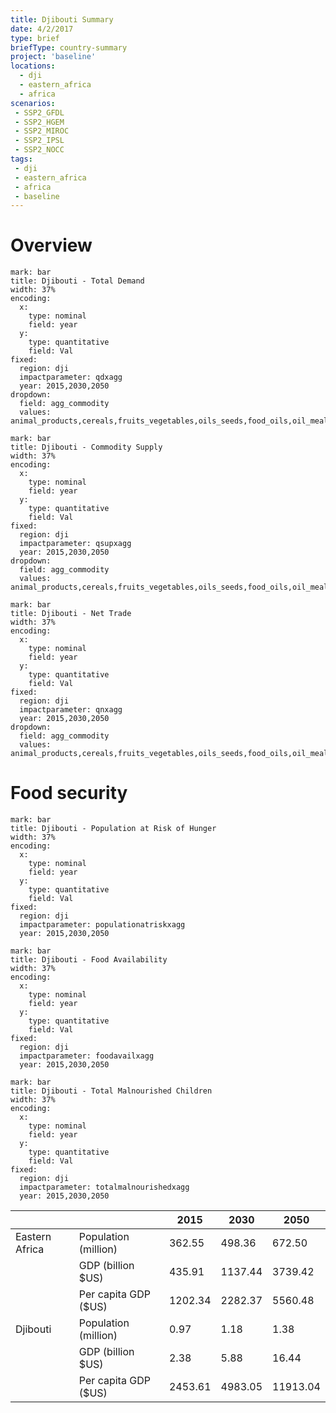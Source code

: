 ```yaml
---
title: Djibouti Summary
date: 4/2/2017
type: brief
briefType: country-summary
project: 'baseline'
locations:
  - dji
  - eastern_africa
  - africa
scenarios:
 - SSP2_GFDL
 - SSP2_HGEM
 - SSP2_MIROC
 - SSP2_IPSL
 - SSP2_NOCC
tags:
 - dji
 - eastern_africa
 - africa
 - baseline
---
```

# Overview 

```chart
mark: bar
title: Djibouti - Total Demand
width: 37%
encoding:
  x:
    type: nominal
    field: year
  y:
    type: quantitative
    field: Val
fixed:
  region: dji
  impactparameter: qdxagg
  year: 2015,2030,2050
dropdown:
  field: agg_commodity
  values: animal_products,cereals,fruits_vegetables,oils_seeds,food_oils,oil_meals,other,pulses,roots_tubers,sugar
```

```chart
mark: bar
title: Djibouti - Commodity Supply
width: 37%
encoding:
  x:
    type: nominal
    field: year
  y:
    type: quantitative
    field: Val
fixed:
  region: dji
  impactparameter: qsupxagg
  year: 2015,2030,2050
dropdown:
  field: agg_commodity
  values: animal_products,cereals,fruits_vegetables,oils_seeds,food_oils,oil_meals,other,pulses,roots_tubers,sugar
```

```chart
mark: bar
title: Djibouti - Net Trade
width: 37%
encoding:
  x:
    type: nominal
    field: year
  y:
    type: quantitative
    field: Val
fixed:
  region: dji
  impactparameter: qnxagg
  year: 2015,2030,2050
dropdown:
  field: agg_commodity
  values: animal_products,cereals,fruits_vegetables,oils_seeds,food_oils,oil_meals,other,pulses,roots_tubers,sugar
```

# Food security

```chart
mark: bar
title: Djibouti - Population at Risk of Hunger
width: 37%
encoding:
  x:
    type: nominal
    field: year
  y:
    type: quantitative
    field: Val
fixed:
  region: dji
  impactparameter: populationatriskxagg
  year: 2015,2030,2050
```

```chart
mark: bar
title: Djibouti - Food Availability
width: 37%
encoding:
  x:
    type: nominal
    field: year
  y:
    type: quantitative
    field: Val
fixed:
  region: dji
  impactparameter: foodavailxagg
  year: 2015,2030,2050
```

```chart
mark: bar
title: Djibouti - Total Malnourished Children
width: 37%
encoding:
  x:
    type: nominal
    field: year
  y:
    type: quantitative
    field: Val
fixed:
  region: dji
  impactparameter: totalmalnourishedxagg
  year: 2015,2030,2050
```

|   |   | 2015 | 2030 | 2050 |
|---|---|---|---|---|
| Eastern Africa | Population (million) | 362.55 | 498.36 | 672.50 |
|  | GDP (billion $US) | 435.91 | 1137.44 | 3739.42 |
|  | Per capita GDP ($US) | 1202.34 | 2282.37 | 5560.48 |
| Djibouti | Population (million) | 0.97 | 1.18 | 1.38 |
|  | GDP (billion $US) | 2.38 | 5.88 | 16.44 |
|  | Per capita GDP ($US) | 2453.61| 4983.05| 11913.04|